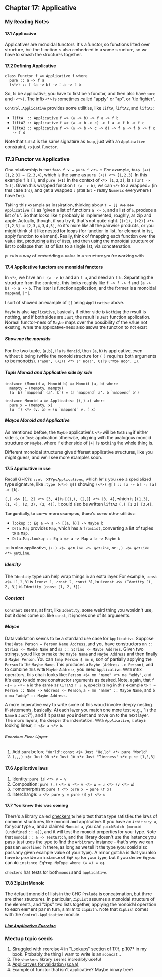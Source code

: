 ## Chapter 17: Applicative

### My Reading Notes

#### 17.1 Applicative

Applicatives are monoidal functors. It's a functor, so functions lifted over structure,
but the function is also embedded in a some structure, so we have to smash the structures
together.

#### 17.2 Defining Applicative

```
class Functor f => Applicative f where
  pure :: a -> f a
  (<*>) :: f (a -> b) -> f a -> f b
```

So, to be applicative, you have to first be a functor, and then also have `pure` and `(<*>)`.
The infix `<*>` is sometimes called "apply" or "ap", or "tie fighter".

`Control.Applicative` provides some utilities, like `liftA`, `liftA2`, and `liftA3`:

* `liftA  :: Applicative f => (a -> b) -> f a -> f b`
* `liftA2 :: Applicative f => (a -> b -> c) -> f a -> f b -> f c`
* `liftA3 :: Applicative f => (a -> b -> c -> d) -> f a -> f b -> f c -> f d`

Note that `liftA` is the same signature as `fmap`, just with an `Applicative` constraint, vs
just `Functor`.

### 17.3 Functor vs Applicative

One relationship is that `fmap f x = pure f <*> x`. For example,
`fmap (+1) [1,2,3] = [2,3,4]`, which is the same as `pure (+1) <*> [1,2,3]`. In this example
`f` is `[]`, and `pure (+1)` in the context of `<*> [1,2,3]`, is a `[Int -> Int]`. Given this
wrapped function `f (a -> b)`, we can `<*>` to a wrapped `a` (in this case `Int`), and get
a wrapped `b` (still `Int` - really `Numeric` everywhere I have `Int`).

Taking this example as inspiration, thinking about `f = []`, we see `Applicative []` as
"given a list of functions `a -> b`, and a list of `a`, produce a list of `b`". So that looks
like it probably is implemented, roughly, as zip and apply. Actually, though, if you try it,
that's not quite right. `[(+1), (+2)] <*> [1,2,3] = [2,3,4,3,4,5]`, so it's more like all the
pairwise products, or you might think of it like nested for loops (for function in list, for
element in list, apply function to element). Really, think of fmapping each function over the
value list, producing a list of lists, and then using the monoidal structure of list to
collapse that list of lists to a single list, via concatenation.

`pure` is a way of embedding a value in a structure you're working with.

#### 17.4 Applicative functors are monoidal functors

In `<*>`, we have an `f (a -> b)` and an `f a`, and need an `f b`. Separating the structure
from the contents, this looks roughly like `f -> f -> f` and `(a -> b) -> a -> b`. The later
is function application, and the former is a monoidal `mappend`, `|*|`.

I sort of showed an example of `[]` being `Applicative` above.

`Maybe` is also `Applicative`, basically if either side is `Nothing` the result is nothing,
and if both sides are `Just`, the result is `Just` function application. Normal functor-ness
of `Maybe` maps over the possibility of the value not existing, while the applicative-ness
also allows the function to not exist.

##### Show me the monoids

For the two-tuple, `(a,b)`, if `a` is `Monoid`, then `(a,b)` is applicative, even without
`b` being (while the monoid structure for `(,)` requires both arguments to be monoids).
`("woo", (+1)) <*> (" Hoo!", 0)` is `("Woo Hoo", 1)`.

##### Tuple Monoid and Applicative side by side

```
instance (Monoid a, Monoid b) => Monoid (a, b) where
  mempty = (mempty, mempty)
  (a, b) `mappend` (a', b') = (a `mappend` a', b `mappend` b')

instance Monoid a => Applicative ((,) a) where
  pure x = (mempty, x)
  (u, f) <*> (v, x) = (u `mappend` v, f x)
```

##### Maybe Monoid and Applicative

As mentioned before, the `Maybe` applicative's `<*>` will be `Nothing` if either side is,
or `Just` application otherwise, aligning with the analogous monoid structure on `Maybe`,
where if either side of `|+|` is `Nothing` the whole thing is.

Different monoidal structures give different applicative structures, like you might guess,
and we'll see more examples soon.

#### 17.5 Applicative in use

Recall GHCi's `:set -XTYpeApplications`, which let's you see a specialized type signature,
like `:type (<*>) @[]` showing `(<*>) @[] :: [a -> b] -> [a] -> [b]`.

`(,) <$> [1, 2] <*> [3, 4]` is `[(1,), (2,)] <*> [3, 4]`, which is `[(1,3), (1, 4), (2, 3), (2, 4)]`.
It could also be written `liftA2 (,) [1,2] [3,4]`.

Tangentially, to serve more examples, there's some other utilities:

* `lookup :: Eq a => a -> [(a, b)] -> Maybe b`
* `Data.Map` provides `Map`, which has a `fromList`, converting a list of tuples to a `Map`.
* `Data.Map.lookup :: Eq a => a -> Map a b -> Maybe b`

`IO` is also applicative, `(++) <$> getLine <*> getLine`, or `(,) <$> getLine <*> getLine`.

##### Identity

The `Identity` type can help wrap things in an extra layer. For example, `const <$> [1,2,3]` is
`[const 1, const 2, const 3]`, but `const <$> (Identity [1, 2, 3])` is `Identity (const [1, 2, 3])`.

##### Constant

`Constant` seems, at first, like `Identity`, some weird thing you wouldn't use, but it does come up.
like `const`, it ignores one of its arguments.

##### Maybe

Data validation seems to be a standard use case for `Applicative`. Suppose that `data Person = Person Name Address`,
and you have constructors `mn :: String -> Maybe Name` and `ma :: String -> Maybe Address`. Given two strings,
you'd like to make the `Maybe Name` and `Maybe Address` and then finally a `Maybe Person`. You can
`fmap Person $ mn n`, sort of partially applying the `Person` to the `Maybe Name`. This produces a
`Maybe (Address -> Person)`, and to combine this with `Maybe Address`, you need `Applicative`. With
infix operators, this chain looks like: `Person <$> mn "name" <*> ma "addy"`, and it's easy to add
more constructor arguments as desired. Note, again, that `f <$> a <*> b` is the same as `liftA2 f a b`,
specializing in this example to `f = Person :: Name -> Address -> Person`, `a = mn "name" :: Maybe Name`,
and `b = ma "addy" :: Maybe Address`.

A more imperative way to write some of this would involve deeply nesting if-statements, basically.
At each layer you match one more test (e.g., "is the `Name` a `Just`?"), and if it passes you indent
and move on to the next layer. The more layers, the deeper the indentation. With `Applicative`,
it stays looking linear, `f <$> a <*> b`.

###### Exercise: Fixer Upper

1. Add `pure` before `"World"`: `const <$> Just "Hello" <*> pure "World"`
2. `(,,,) <$> Just 90 <*> Just 10 <*> Just "Tierness" <*> pure [1,2,3]`

#### 17.6 Applicative laws

1. Identity: `pure id <*> v = v`
2. Composition: `pure (.) <*> u <*> v <*> w = u <*> (v <*> w)`
3. Homomorphism: `pure f <*> pure x = pure (f x)`
4. Interchange: `u <*> pure y = pure ($ y) <*> u`

#### 17.7 You knew this was coming

There's a library called [checkers](http://hackage.haskell.org/package/checkers) to help test that
a type satisfies the laws of common structures, like monoid and applicative. If you have an
`Arbitrary a`, for your type `a`, and a claimed `Monoid a`, you can `quickBatch (monoid (undefined :: a))`,
and it will test the monoid properties for your type. Note that `monoid :: a -> TestBatch`, and
the library doesn't use the instance you pass, just uses the type to find the `Arbitrary` instance -
that's why we can pass an `undefined` in there, as long as we tell it the type (you could also pass
any given example value of your type). A minor gotcha is that you also have to provide an instance
of `EqProp` for your type, but if you derive `Eq` you can do `instance EqProp MyType where (=-=) = eq`.

`checkers` has tests for both `monoid` and `applicative`.

#### 17.8 ZipList Monoid

The default monoid of lists in the GHC `Prelude` is concatenation, but there are other structures.
In particular, `ZipList` assumes a monoidal structure of the elements, and "zips" two lists together,
applying the monoidal operation to each element pair in turn, similar to `zipWith`. Note that
`ZipList` comes with the `Control.Applicative` module.

##### [List Applicative Exercise](s17_8-list.hs)

### Meetup topic seeds

1. Struggled with exercise 4 in "Lookups" section of 17.5, p.1077 in my book. Probably the thing I
    want to write is an `mconcat`...
2. The `checkers` library seems incredibly useful
3. [Applicatives for validation (scala)](http://blog.leifbattermann.de/2018/03/10/how-to-use-applicatives-for-validation-in-scala-and-save-much-work/)
4. Example of functor that isn't applicative? Maybe binary tree?
